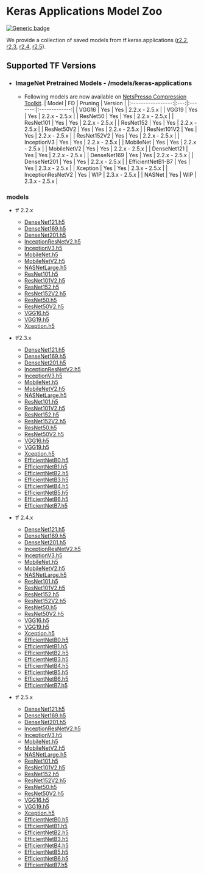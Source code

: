 

# Keras Applications Model Zoo

[![Generic badge](https://img.shields.io/badge/NPTK-0.1beta-blue.svg)]() 

We provide a collection of saved models from tf.keras.applications ([r2.2](https://www.tensorflow.org/versions/r2.2/api_docs/python/tf/keras/applications), [r2.3](https://www.tensorflow.org/versions/r2.3/api_docs/python/tf/keras/applications), [r2.4](https://www.tensorflow.org/versions/r2.4/api_docs/python/tf/keras/applications), [r2.5](https://www.tensorflow.org/versions/r2.5/api_docs/python/tf/keras/applications)). 



## Supported TF Versions
* ### ImageNet Pretrained Models - /models/keras-applications
  * Following models are now available on [NetsPresso Compression Toolkit](https://compression.netspresso.ai/).
    |       Model       |  FD | Pruning |    Version    |
    |:-----------------:|:---:|:-------:|:-------------:|
    |       VGG16       | Yes |   Yes   | 2.2.x - 2.5.x |
    |       VGG19       | Yes |   Yes   | 2.2.x - 2.5.x |
    |      ResNet50     | Yes |   Yes   | 2.2.x - 2.5.x |
    |     ResNet101     | Yes |   Yes   | 2.2.x - 2.5.x |
    |     ResNet152     | Yes |   Yes   | 2.2.x - 2.5.x |
    |     ResNet50V2    | Yes |   Yes   | 2.2.x - 2.5.x |
    |    ResNet101V2    | Yes |   Yes   | 2.2.x - 2.5.x |
    |    ResNet152V2    | Yes |   Yes   | 2.2.x - 2.5.x |
    |    InceptionV3    | Yes |   Yes   | 2.2.x - 2.5.x |
    |     MobileNet     | Yes |   Yes   | 2.2.x - 2.5.x |
    |    MobileNetV2    | Yes |   Yes   | 2.2.x - 2.5.x |
    |    DenseNet121    | Yes |   Yes   | 2.2.x - 2.5.x |
    |    DenseNet169    | Yes |   Yes   | 2.2.x - 2.5.x |
    |    DenseNet201    | Yes |   Yes   | 2.2.x - 2.5.x |
    | EfficientNetB1-B7 | Yes |   Yes   | 2.3.x - 2.5.x |
    |      Xception     | Yes |   Yes   | 2.3.x - 2.5.x |
    | InceptionResNetV2 | Yes |   WIP   | 2.3.x - 2.5.x |
    |       NASNet      | Yes |   WIP   | 2.3.x - 2.5.x |



### models

- tf 2.2.x
  - [DenseNet121.h5](https://netspresso-compression-toolkit-public.s3.ap-northeast-2.amazonaws.com/model_zoo/tensorflow/keras-application/2.2.x/DenseNet121.h5)
  - [DenseNet169.h5](https://netspresso-compression-toolkit-public.s3.ap-northeast-2.amazonaws.com/model_zoo/tensorflow/keras-application/2.2.x/DenseNet169.h5)
  - [DenseNet201.h5](https://netspresso-compression-toolkit-public.s3.ap-northeast-2.amazonaws.com/model_zoo/tensorflow/keras-application/2.2.x/DenseNet201.h5)
  - [InceptionResNetV2.h5](https://netspresso-compression-toolkit-public.s3.ap-northeast-2.amazonaws.com/model_zoo/tensorflow/keras-application/2.2.x/InceptionResNetV2.h5)
  - [InceptionV3.h5](https://netspresso-compression-toolkit-public.s3.ap-northeast-2.amazonaws.com/model_zoo/tensorflow/keras-application/2.2.x/InceptionV3.h5)
  - [MobileNet.h5](https://netspresso-compression-toolkit-public.s3.ap-northeast-2.amazonaws.com/model_zoo/tensorflow/keras-application/2.2.x/MobileNet.h5)
  - [MobileNetV2.h5](https://netspresso-compression-toolkit-public.s3.ap-northeast-2.amazonaws.com/model_zoo/tensorflow/keras-application/2.2.x/MobileNetV2.h5)
  - [NASNetLarge.h5](https://netspresso-compression-toolkit-public.s3.ap-northeast-2.amazonaws.com/model_zoo/tensorflow/keras-application/2.2.x/NASNetLarge.h5)
  - [ResNet101.h5](https://netspresso-compression-toolkit-public.s3.ap-northeast-2.amazonaws.com/model_zoo/tensorflow/keras-application/2.2.x/ResNet101.h5)
  - [ResNet101V2.h5](https://netspresso-compression-toolkit-public.s3.ap-northeast-2.amazonaws.com/model_zoo/tensorflow/keras-application/2.2.x/ResNet101V2.h5)
  - [ResNet152.h5](https://netspresso-compression-toolkit-public.s3.ap-northeast-2.amazonaws.com/model_zoo/tensorflow/keras-application/2.2.x/ResNet152.h5)
  - [ResNet152V2.h5](https://netspresso-compression-toolkit-public.s3.ap-northeast-2.amazonaws.com/model_zoo/tensorflow/keras-application/2.2.x/ResNet152V2.h5)
  - [ResNet50.h5](https://netspresso-compression-toolkit-public.s3.ap-northeast-2.amazonaws.com/model_zoo/tensorflow/keras-application/2.2.x/ResNet50.h5)
  - [ResNet50V2.h5](https://netspresso-compression-toolkit-public.s3.ap-northeast-2.amazonaws.com/model_zoo/tensorflow/keras-application/2.2.x/ResNet50V2.h5)
  - [VGG16.h5](https://netspresso-compression-toolkit-public.s3.ap-northeast-2.amazonaws.com/model_zoo/tensorflow/keras-application/2.2.x/VGG16.h5)
  - [VGG19.h5](https://netspresso-compression-toolkit-public.s3.ap-northeast-2.amazonaws.com/model_zoo/tensorflow/keras-application/2.2.x/VGG19.h5)
  - [Xception.h5](https://netspresso-compression-toolkit-public.s3.ap-northeast-2.amazonaws.com/model_zoo/tensorflow/keras-application/2.2.x/Xception.h5)

- tf2.3.x
  - [DenseNet121.h5](https://netspresso-compression-toolkit-public.s3.ap-northeast-2.amazonaws.com/model_zoo/tensorflow/keras-application/2.3.x/DenseNet121.h5)
  - [DenseNet169.h5](https://netspresso-compression-toolkit-public.s3.ap-northeast-2.amazonaws.com/model_zoo/tensorflow/keras-application/2.3.x/DenseNet169.h5)
  - [DenseNet201.h5](https://netspresso-compression-toolkit-public.s3.ap-northeast-2.amazonaws.com/model_zoo/tensorflow/keras-application/2.3.x/DenseNet201.h5)
  - [InceptionResNetV2.h5](https://netspresso-compression-toolkit-public.s3.ap-northeast-2.amazonaws.com/model_zoo/tensorflow/keras-application/2.3.x/InceptionResNetV2.h5)
  - [InceptionV3.h5](https://netspresso-compression-toolkit-public.s3.ap-northeast-2.amazonaws.com/model_zoo/tensorflow/keras-application/2.3.x/InceptionV3.h5)
  - [MobileNet.h5](https://netspresso-compression-toolkit-public.s3.ap-northeast-2.amazonaws.com/model_zoo/tensorflow/keras-application/2.3.x/MobileNet.h5)
  - [MobileNetV2.h5](https://netspresso-compression-toolkit-public.s3.ap-northeast-2.amazonaws.com/model_zoo/tensorflow/keras-application/2.3.x/MobileNetV2.h5)
  - [NASNetLarge.h5](https://netspresso-compression-toolkit-public.s3.ap-northeast-2.amazonaws.com/model_zoo/tensorflow/keras-application/2.3.x/NASNetLarge.h5)
  - [ResNet101.h5](https://netspresso-compression-toolkit-public.s3.ap-northeast-2.amazonaws.com/model_zoo/tensorflow/keras-application/2.3.x/ResNet101.h5)
  - [ResNet101V2.h5](https://netspresso-compression-toolkit-public.s3.ap-northeast-2.amazonaws.com/model_zoo/tensorflow/keras-application/2.3.x/ResNet101V2.h5)
  - [ResNet152.h5](https://netspresso-compression-toolkit-public.s3.ap-northeast-2.amazonaws.com/model_zoo/tensorflow/keras-application/2.3.x/ResNet152.h5)
  - [ResNet152V2.h5](https://netspresso-compression-toolkit-public.s3.ap-northeast-2.amazonaws.com/model_zoo/tensorflow/keras-application/2.3.x/ResNet152V2.h5)
  - [ResNet50.h5](https://netspresso-compression-toolkit-public.s3.ap-northeast-2.amazonaws.com/model_zoo/tensorflow/keras-application/2.3.x/ResNet50.h5)
  - [ResNet50V2.h5](https://netspresso-compression-toolkit-public.s3.ap-northeast-2.amazonaws.com/model_zoo/tensorflow/keras-application/2.3.x/ResNet50V2.h5)
  - [VGG16.h5](https://netspresso-compression-toolkit-public.s3.ap-northeast-2.amazonaws.com/model_zoo/tensorflow/keras-application/2.3.x/VGG16.h5)
  - [VGG19.h5](https://netspresso-compression-toolkit-public.s3.ap-northeast-2.amazonaws.com/model_zoo/tensorflow/keras-application/2.3.x/VGG19.h5)
  - [Xception.h5](https://netspresso-compression-toolkit-public.s3.ap-northeast-2.amazonaws.com/model_zoo/tensorflow/keras-application/2.3.x/Xception.h5)
  - [EfficientNetB0.h5](https://netspresso-compression-toolkit-public.s3.ap-northeast-2.amazonaws.com/model_zoo/tensorflow/keras-application/2.3.x/EfficientNetB0.h5)
  - [EfficientNetB1.h5](https://netspresso-compression-toolkit-public.s3.ap-northeast-2.amazonaws.com/model_zoo/tensorflow/keras-application/2.3.x/EfficientNetB1.h5)
  - [EfficientNetB2.h5](https://netspresso-compression-toolkit-public.s3.ap-northeast-2.amazonaws.com/model_zoo/tensorflow/keras-application/2.3.x/EfficientNetB2.h5)
  - [EfficientNetB3.h5](https://netspresso-compression-toolkit-public.s3.ap-northeast-2.amazonaws.com/model_zoo/tensorflow/keras-application/2.3.x/EfficientNetB3.h5)
  - [EfficientNetB4.h5](https://netspresso-compression-toolkit-public.s3.ap-northeast-2.amazonaws.com/model_zoo/tensorflow/keras-application/2.3.x/EfficientNetB4.h5)
  - [EfficientNetB5.h5](https://netspresso-compression-toolkit-public.s3.ap-northeast-2.amazonaws.com/model_zoo/tensorflow/keras-application/2.3.x/EfficientNetB5.h5)
  - [EfficientNetB6.h5](https://netspresso-compression-toolkit-public.s3.ap-northeast-2.amazonaws.com/model_zoo/tensorflow/keras-application/2.3.x/EfficientNetB6.h5)
  - [EfficientNetB7.h5](https://netspresso-compression-toolkit-public.s3.ap-northeast-2.amazonaws.com/model_zoo/tensorflow/keras-application/2.3.x/EfficientNetB7.h5)
  
- tf 2.4.x
  - [DenseNet121.h5](https://netspresso-compression-toolkit-public.s3.ap-northeast-2.amazonaws.com/model_zoo/tensorflow/keras-application/2.4.x/DenseNet121.h5)
  - [DenseNet169.h5](https://netspresso-compression-toolkit-public.s3.ap-northeast-2.amazonaws.com/model_zoo/tensorflow/keras-application/2.4.x/DenseNet169.h5)
  - [DenseNet201.h5](https://netspresso-compression-toolkit-public.s3.ap-northeast-2.amazonaws.com/model_zoo/tensorflow/keras-application/2.4.x/DenseNet201.h5)
  - [InceptionResNetV2.h5](https://netspresso-compression-toolkit-public.s3.ap-northeast-2.amazonaws.com/model_zoo/tensorflow/keras-application/2.4.x/InceptionResNetV2.h5)
  - [InceptionV3.h5](https://netspresso-compression-toolkit-public.s3.ap-northeast-2.amazonaws.com/model_zoo/tensorflow/keras-application/2.4.x/InceptionV3.h5)
  - [MobileNet.h5](https://netspresso-compression-toolkit-public.s3.ap-northeast-2.amazonaws.com/model_zoo/tensorflow/keras-application/2.4.x/MobileNet.h5)
  - [MobileNetV2.h5](https://netspresso-compression-toolkit-public.s3.ap-northeast-2.amazonaws.com/model_zoo/tensorflow/keras-application/2.4.x/MobileNetV2.h5)
  - [NASNetLarge.h5](https://netspresso-compression-toolkit-public.s3.ap-northeast-2.amazonaws.com/model_zoo/tensorflow/keras-application/2.4.x/NASNetLarge.h5)
  - [ResNet101.h5](https://netspresso-compression-toolkit-public.s3.ap-northeast-2.amazonaws.com/model_zoo/tensorflow/keras-application/2.4.x/ResNet101.h5)
  - [ResNet101V2.h5](https://netspresso-compression-toolkit-public.s3.ap-northeast-2.amazonaws.com/model_zoo/tensorflow/keras-application/2.4.x/ResNet101V2.h5)
  - [ResNet152.h5](https://netspresso-compression-toolkit-public.s3.ap-northeast-2.amazonaws.com/model_zoo/tensorflow/keras-application/2.4.x/ResNet152.h5)
  - [ResNet152V2.h5](https://netspresso-compression-toolkit-public.s3.ap-northeast-2.amazonaws.com/model_zoo/tensorflow/keras-application/2.4.x/ResNet152V2.h5)
  - [ResNet50.h5](https://netspresso-compression-toolkit-public.s3.ap-northeast-2.amazonaws.com/model_zoo/tensorflow/keras-application/2.4.x/ResNet50.h5)
  - [ResNet50V2.h5](https://netspresso-compression-toolkit-public.s3.ap-northeast-2.amazonaws.com/model_zoo/tensorflow/keras-application/2.4.x/ResNet50V2.h5)
  - [VGG16.h5](https://netspresso-compression-toolkit-public.s3.ap-northeast-2.amazonaws.com/model_zoo/tensorflow/keras-application/2.4.x/VGG16.h5)
  - [VGG19.h5](https://netspresso-compression-toolkit-public.s3.ap-northeast-2.amazonaws.com/model_zoo/tensorflow/keras-application/2.4.x/VGG19.h5)
  - [Xception.h5](https://netspresso-compression-toolkit-public.s3.ap-northeast-2.amazonaws.com/model_zoo/tensorflow/keras-application/2.4.x/Xception.h5)
  - [EfficientNetB0.h5](https://netspresso-compression-toolkit-public.s3.ap-northeast-2.amazonaws.com/model_zoo/tensorflow/keras-application/2.4.x/EfficientNetB0.h5)
  - [EfficientNetB1.h5](https://netspresso-compression-toolkit-public.s3.ap-northeast-2.amazonaws.com/model_zoo/tensorflow/keras-application/2.4.x/EfficientNetB1.h5)
  - [EfficientNetB2.h5](https://netspresso-compression-toolkit-public.s3.ap-northeast-2.amazonaws.com/model_zoo/tensorflow/keras-application/2.4.x/EfficientNetB2.h5)
  - [EfficientNetB3.h5](https://netspresso-compression-toolkit-public.s3.ap-northeast-2.amazonaws.com/model_zoo/tensorflow/keras-application/2.4.x/EfficientNetB3.h5)
  - [EfficientNetB4.h5](https://netspresso-compression-toolkit-public.s3.ap-northeast-2.amazonaws.com/model_zoo/tensorflow/keras-application/2.4.x/EfficientNetB4.h5)
  - [EfficientNetB5.h5](https://netspresso-compression-toolkit-public.s3.ap-northeast-2.amazonaws.com/model_zoo/tensorflow/keras-application/2.4.x/EfficientNetB5.h5)
  - [EfficientNetB6.h5](https://netspresso-compression-toolkit-public.s3.ap-northeast-2.amazonaws.com/model_zoo/tensorflow/keras-application/2.4.x/EfficientNetB6.h5)
  - [EfficientNetB7.h5](https://netspresso-compression-toolkit-public.s3.ap-northeast-2.amazonaws.com/model_zoo/tensorflow/keras-application/2.4.x/EfficientNetB7.h5)

- tf 2.5.x
  - [DenseNet121.h5](https://netspresso-compression-toolkit-public.s3.ap-northeast-2.amazonaws.com/model_zoo/tensorflow/keras-application/2.5.x/DenseNet121.h5)
  - [DenseNet169.h5](https://netspresso-compression-toolkit-public.s3.ap-northeast-2.amazonaws.com/model_zoo/tensorflow/keras-application/2.5.x/DenseNet169.h5)
  - [DenseNet201.h5](https://netspresso-compression-toolkit-public.s3.ap-northeast-2.amazonaws.com/model_zoo/tensorflow/keras-application/2.5.x/DenseNet201.h5)
  - [InceptionResNetV2.h5](https://netspresso-compression-toolkit-public.s3.ap-northeast-2.amazonaws.com/model_zoo/tensorflow/keras-application/2.5.x/InceptionResNetV2.h5)
  - [InceptionV3.h5](https://netspresso-compression-toolkit-public.s3.ap-northeast-2.amazonaws.com/model_zoo/tensorflow/keras-application/2.5.x/InceptionV3.h5)
  - [MobileNet.h5](https://netspresso-compression-toolkit-public.s3.ap-northeast-2.amazonaws.com/model_zoo/tensorflow/keras-application/2.5.x/MobileNet.h5)
  - [MobileNetV2.h5](https://netspresso-compression-toolkit-public.s3.ap-northeast-2.amazonaws.com/model_zoo/tensorflow/keras-application/2.5.x/MobileNetV2.h5)
  - [NASNetLarge.h5](https://netspresso-compression-toolkit-public.s3.ap-northeast-2.amazonaws.com/model_zoo/tensorflow/keras-application/2.5.x/NASNetLarge.h5)
  - [ResNet101.h5](https://netspresso-compression-toolkit-public.s3.ap-northeast-2.amazonaws.com/model_zoo/tensorflow/keras-application/2.5.x/ResNet101.h5)
  - [ResNet101V2.h5](https://netspresso-compression-toolkit-public.s3.ap-northeast-2.amazonaws.com/model_zoo/tensorflow/keras-application/2.5.x/ResNet101V2.h5)
  - [ResNet152.h5](https://netspresso-compression-toolkit-public.s3.ap-northeast-2.amazonaws.com/model_zoo/tensorflow/keras-application/2.5.x/ResNet152.h5)
  - [ResNet152V2.h5](https://netspresso-compression-toolkit-public.s3.ap-northeast-2.amazonaws.com/model_zoo/tensorflow/keras-application/2.5.x/ResNet152V2.h5)
  - [ResNet50.h5](https://netspresso-compression-toolkit-public.s3.ap-northeast-2.amazonaws.com/model_zoo/tensorflow/keras-application/2.5.x/ResNet50.h5)
  - [ResNet50V2.h5](https://netspresso-compression-toolkit-public.s3.ap-northeast-2.amazonaws.com/model_zoo/tensorflow/keras-application/2.5.x/ResNet50V2.h5)
  - [VGG16.h5](https://netspresso-compression-toolkit-public.s3.ap-northeast-2.amazonaws.com/model_zoo/tensorflow/keras-application/2.5.x/VGG16.h5)
  - [VGG19.h5](https://netspresso-compression-toolkit-public.s3.ap-northeast-2.amazonaws.com/model_zoo/tensorflow/keras-application/2.5.x/VGG19.h5)
  - [Xception.h5](https://netspresso-compression-toolkit-public.s3.ap-northeast-2.amazonaws.com/model_zoo/tensorflow/keras-application/2.5.x/Xception.h5)
  - [EfficientNetB0.h5](https://netspresso-compression-toolkit-public.s3.ap-northeast-2.amazonaws.com/model_zoo/tensorflow/keras-application/2.5.x/EfficientNetB0.h5)
  - [EfficientNetB1.h5](https://netspresso-compression-toolkit-public.s3.ap-northeast-2.amazonaws.com/model_zoo/tensorflow/keras-application/2.5.x/EfficientNetB1.h5)
  - [EfficientNetB2.h5](https://netspresso-compression-toolkit-public.s3.ap-northeast-2.amazonaws.com/model_zoo/tensorflow/keras-application/2.5.x/EfficientNetB2.h5)
  - [EfficientNetB3.h5](https://netspresso-compression-toolkit-public.s3.ap-northeast-2.amazonaws.com/model_zoo/tensorflow/keras-application/2.5.x/EfficientNetB3.h5)
  - [EfficientNetB4.h5](https://netspresso-compression-toolkit-public.s3.ap-northeast-2.amazonaws.com/model_zoo/tensorflow/keras-application/2.5.x/EfficientNetB4.h5)
  - [EfficientNetB5.h5](https://netspresso-compression-toolkit-public.s3.ap-northeast-2.amazonaws.com/model_zoo/tensorflow/keras-application/2.5.x/EfficientNetB5.h5)
  - [EfficientNetB6.h5](https://netspresso-compression-toolkit-public.s3.ap-northeast-2.amazonaws.com/model_zoo/tensorflow/keras-application/2.5.x/EfficientNetB6.h5)
  - [EfficientNetB7.h5](https://netspresso-compression-toolkit-public.s3.ap-northeast-2.amazonaws.com/model_zoo/tensorflow/keras-application/2.5.x/EfficientNetB7.h5)
